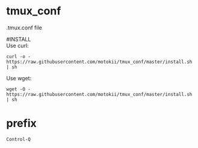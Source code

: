 # tmux_conf
.tmux.conf file

#INSTALL  
Use curl:

    curl -o - https://raw.githubusercontent.com/motokii/tmux_conf/master/install.sh | sh

  
Use wget:  

    wget -O - https://raw.githubusercontent.com/motokii/tmux_conf/master/install.sh | sh

# prefix
    Control-Q
